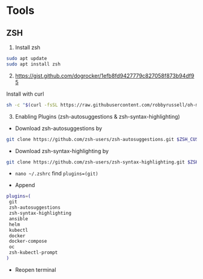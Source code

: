 # Tools
 
## ZSH
1. Install zsh
```bash
sudo apt update
sudo apt install zsh
```
2. https://gist.github.com/dogrocker/1efb8fd9427779c827058f873b94df95

Install with curl
```bash
sh -c "$(curl -fsSL https://raw.githubusercontent.com/robbyrussell/oh-my-zsh/master/tools/install.sh)"
```
3.  Enabling Plugins (zsh-autosuggestions & zsh-syntax-highlighting)

 - Download zsh-autosuggestions by
 
 ```bash
 git clone https://github.com/zsh-users/zsh-autosuggestions.git $ZSH_CUSTOM/plugins/zsh-autosuggestions
 ```
 
 - Download zsh-syntax-highlighting by
 
 ```bash
 git clone https://github.com/zsh-users/zsh-syntax-highlighting.git $ZSH_CUSTOM/plugins/zsh-syntax-highlighting
 ```
  - `nano ~/.zshrc` find `plugins=(git)`
 
 - Append 
 ```bash
plugins=(
  git
  zsh-autosuggestions
  zsh-syntax-highlighting
  ansible
  helm
  kubectl
  docker
  docker-compose
  oc
  zsh-kubectl-prompt
)
 ```
  
 - Reopen terminal